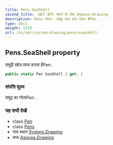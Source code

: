 ```yaml
---
title: Pens.SeaShell
second_title: .NET API संदर्भ के लिए Aspose.Drawing
description: Pens संपत्त. समुद्र खल प्रप्त करत हैPen .
type: docs
weight: 1210
url: /hi/net/system.drawing/pens/seashell/
---
```

## Pens.SeaShell property

समुद्री खोल प्राप्त करता हैPen .

```csharp
public static Pen SeaShell { get; }
```

### संपत्ति मूल्य

समुद्र का गोलाPen .

### यह सभी देखें

* class [Pen](../../pen/)
* class [Pens](../)
* नाम स्थान [System.Drawing](../../pens/)
* सभा [Aspose.Drawing](../../../)


